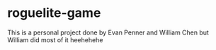 # roguelite-game

This is a personal project done by Evan Penner and William Chen but William did most of it heehehehe
